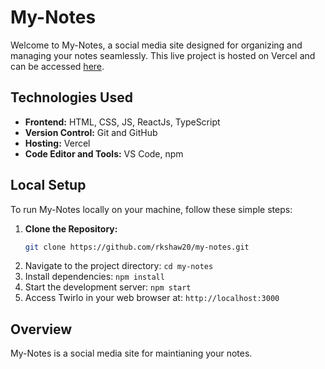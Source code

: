 # My-Notes

Welcome to My-Notes, a social media site designed for organizing and managing your notes seamlessly. This live project is hosted on Vercel and can be accessed [here](https://twirlo.vercel.app/).

## Technologies Used

- **Frontend:** HTML, CSS, JS, ReactJs, TypeScript
- **Version Control:** Git and GitHub
- **Hosting:** Vercel
- **Code Editor and Tools:** VS Code, npm

## Local Setup

To run My-Notes locally on your machine, follow these simple steps:

1. **Clone the Repository:**
   ```bash
   git clone https://github.com/rkshaw20/my-notes.git

2. Navigate to the project directory: `cd my-notes`
3. Install dependencies: `npm install`
4. Start the development server: `npm start`
5. Access Twirlo in your web browser at: `http://localhost:3000`
## Overview
 My-Notes is a social media site for maintianing your notes.

